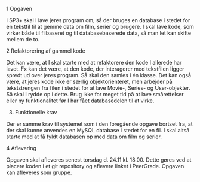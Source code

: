 1 Opgaven



I SP3+ skal I lave jeres program om, så der bruges en database i stedet for en tekstfil
til at gemme data om film, serier og brugere.
I skal lave kode, som virker både til filbaseret og til databasebaserede data, så man
let kan skifte mellem de to.



2 Refaktorering af gammel kode



Det kan være, at I skal starte med at refaktorere den kode I allerede har lavet. Fx kan
det være, at den kode, der interagerer med tekstfilen ligger spredt ud over jeres
program. Så skal den samles i én klasse.
Det kan også være, at jeres kode ikke er særlig objektorienteret, men arbejder på
tekststrengen fra filen i stedet for at lave Movie-, Series- og User-objekter. Så skal I
rydde op i dette.
Brug ikke for meget tid på at lave smårettelser eller ny funktionalitet før I har fået
databasedelen til at virke.



3. Funktionelle krav



Der er samme krav til systemet som i den foregående opgave bortset fra, at der skal
kunne anvendes en MySQL database i stedet for en fil. I skal altså starte med at få
fyldt databasen op med data om film og serier.



4 Aflevering



Opgaven skal afleveres senest torsdag d. 24.11 kl. 18.00. Dette gøres ved at placere
koden i et git repository og aflevere linket i PeerGrade. Opgaven kan afleveres som
gruppe.